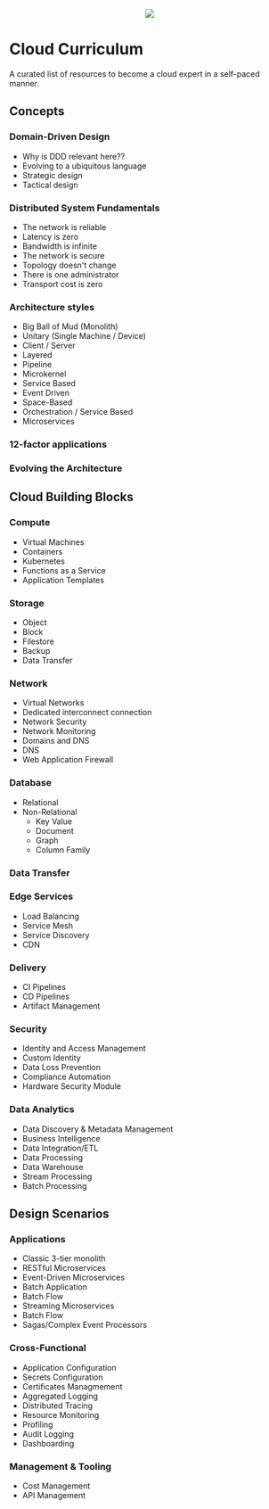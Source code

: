 <p align="center">
  <a href="#" alt="Status"> <img src="https://img.shields.io/badge/Status-Draft-orange?style=for-the-badge&logo=appveyor" /></a>
</p>

# Cloud Curriculum
A curated list of resources to become a cloud expert in a self-paced manner.

## Concepts

### Domain-Driven Design
* Why is DDD relevant here??
* Evolving to a ubiquitous language
* Strategic design
* Tactical design

### Distributed System Fundamentals
* The network is reliable
* Latency is zero
* Bandwidth is infinite
* The network is secure
* Topology doesn't change
* There is one administrator
* Transport cost is zero

### Architecture styles
* Big Ball of Mud (Monolith)
* Unitary (Single Machine / Device)
* Client / Server
* Layered
* Pipeline
* Microkernel
* Service Based
* Event Driven
* Space-Based
* Orchestration / Service Based
* Microservices

### 12-factor applications
### Evolving the Architecture

## Cloud Building Blocks

### Compute
* Virtual Machines
* Containers
* Kubernetes
* Functions as a Service
* Application Templates

### Storage
* Object
* Block
* Filestore
* Backup
* Data Transfer

### Network
* Virtual Networks
* Dedicated interconnect connection
* Network Security
* Network Monitoring
* Domains and DNS
* DNS
* Web Application Firewall

### Database
* Relational
* Non-Relational
  * Key Value
  * Document
  * Graph
  * Column Family

### Data Transfer

### Edge Services
* Load Balancing
* Service Mesh
* Service Discovery
* CDN

### Delivery
* CI Pipelines
* CD Pipelines
* Artifact Management

### Security
* Identity and Access Management
* Custom Identity
* Data Loss Prevention
* Compliance Automation
* Hardware Security Module

### Data Analytics
* Data Discovery & Metadata Management
* Business Intelligence
* Data Integration/ETL
* Data Processing
* Data Warehouse
* Stream Processing
* Batch Processing

## Design Scenarios
### Applications
* Classic 3-tier monolith
* RESTful Microservices
* Event-Driven Microservices
* Batch Application
* Batch Flow
* Streaming Microservices
* Batch Flow
* Sagas/Complex Event Processors

### Cross-Functional
* Application Configuration
* Secrets Configuration
* Certificates Managmement
* Aggregated Logging
* Distributed Tracing
* Resource Monitoring
* Profiling
* Audit Logging
* Dashboarding

### Management & Tooling
* Cost Management
* API Management

